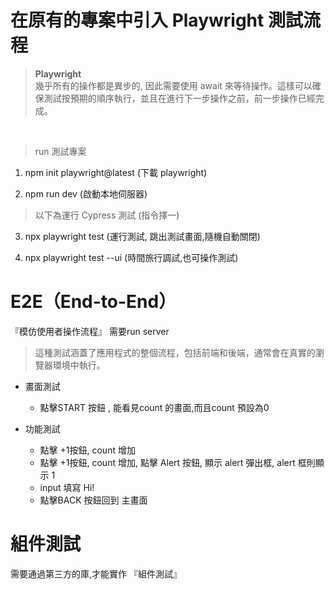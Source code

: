 # 在原有的專案中引入 Playwright 測試流程


>**Playwright**</br>
幾乎所有的操作都是異步的, 因此需要使用 await 來等待操作。這樣可以確保測試按預期的順序執行，並且在進行下一步操作之前，前一步操作已經完成。

</br>

> run 測試專案
1. npm init playwright@latest (下載 playwright)

2. npm run dev (啟動本地伺服器)


> 以下為運行 Cypress 測試  (指令擇一)
3. npx playwright test (運行測試, 跳出測試畫面,隨機自動關閉)

4. npx playwright test --ui (時間旅行調試,也可操作測試)



# E2E（End-to-End）
『模仿使用者操作流程』 需要run server </br>
> 這種測試涵蓋了應用程式的整個流程，包括前端和後端，通常會在真實的瀏覽器環境中執行。


- 畫面測試
  -  點擊START 按鈕 , 能看見count 的畫面,而且count 預設為0


- 功能測試
  -  點擊 +1按鈕, count 增加
  -  點擊 +1按鈕, count 增加, 點擊 Alert 按鈕, 顯示 alert 彈出框, alert 框則顯示 1
  -  input 填寫 Hi!
  -  點擊BACK 按鈕回到 主畫面


# 組件測試 
需要通過第三方的庫,才能實作 『組件測試』
